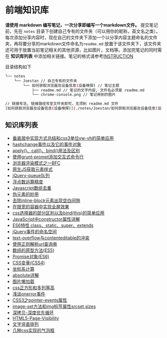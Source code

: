 # 前端知识库

**请使用 markdown 编写笔记，一次分享即编写一个markdown文件。** 提交笔记前，先在 `notes` 目录下创建自己专有的文件夹（可以用你的昵称，英文名之类）。每次添加分享内容时，现在自己的文件夹下添加一个以分享内容主题命名的文件夹，再将要分享的markdown文件命名为`readme.md` 放置于该文件夹下，该文件夹还可用于放置当前笔记相关的其他资源，比如图片，文档等。添加完笔记的同时需在 **知识库列表** 中添加相关链接。笔记的格式请参考[INSTRUCTION](./notes/INSTRUCTION.md)

目录结构如下

```sh
└── notes
    └── Joestan // 自己专有的文件夹
        └── 如何获取浏览器及设备信息(设备嗅探) // 笔记主题
            ├── readme.md // 笔记的文字内容, 文件名必须是 readme.md
            └── chrome-console.png // 笔记用到的图片

// 链接写法, 链接路径写至文件夹即可，无须到 readme.md 文件
[如何获取浏览器及设备信息(设备嗅探)](./notes/Joestan/如何获取浏览器及设备信息(设备嗅探)/)
```



## 知识库列表
* [垂直居中实现方式总结和css3单位vw-vh的简单应用](./notes/wyg/垂直居中实现方式总结和css3单位vw-vh的简单应用/)
* [hashchange事件以及它的事件对象](./notes/wyg/hashchange事件以及它的事件对象/)
* [apply()、call()、bind()用法及区别](https://github.com/landray/frontend-kb/tree/master/notes/huangzifeng/apply-call-bind)
* [使用grunt-prompt添加交互式命令行](https://github.com/landray/frontend-kb/tree/master/notes/zengxc/使用grunt-prompt添加交互式命令行)
* [浏览器渲染模式之一BFC](./notes/linl/BFC)
* [原生JS获取元素样式](./notes/leezng/原生JS获取元素样式)
* [jQuery-queue队列](./notes/zhangmz/jQuery-queue队列)
* [浮点数运算精度](./notes/zhangmz/浮点数运算精度)
* [Javascript数组去重](./notes/yangjiapei/Javascript数组去重)
* [伪元素的妙用](./notes/yangjiapei/伪元素的妙用)
* [去除inline-block元素出现空白间隙](./notes/yangjiapei/去除inline-block元素出现空白间隙)
* [在限宽的容器中实现全屏效果](./notes/yangjiapei/在限宽的容器中实现全屏效果)
* [css选择器的部分区别以及bind(this)的简单应用](./notes/wyg/css选择器的部分区别以及bind(this)的简单应用/)
* [JavaScript中constructor属性详解](./notes/wyg/JavaScript中constructor属性详解/)
* [ES6特性  class、static、super、extends](https://github.com/landray/frontend-kb/blob/master/notes/huangzifeng/ES6-class-static-super-extends/readme.md)
* [jQuery事件的命名空间](./notes/cails/jQuery事件的命名空间/)
* [text-overflow与contenteditable的冲突](./notes/cails/text-overflow与contenteditable的冲突/)
* [使用正则解析url查询串](./notes/cails/使用正则解析url查询串/)
* [数组的原型方法(ES5)](./notes/cails/数组的原型方法(ES5)/)
* [Promise对象(ES6)](./notes/cails/Promise对象(ES6)/)
* [CSS变量(CSS4)](./notes/leezng/CSS变量/)
* [坐标系计算](./notes/leezng/坐标系/)
* [absolute详解](./notes/huangzifeng/absolute/)
* [图片懒加载](./notes/linl/图片懒加载)
* [css正方形和多列等高](./notes/zhangmz/css正方形和多列等高)
* [浅谈onerror事件](./notes/wyg/浅谈onerror事件)
* [CSS3之pointer-events属性](./notes/wyg/CSS3之pointer-events属性)
* [image-set方法和img标签属性srcset,sizes](./notes/linl/image-set方法和img标签属性srcset,sizes)
* [深拷贝-深度优先循环](./notes/zhangmz/深拷贝-深度优先循环)
* [HTML5-Page-Visibility](./notes/wyg/HTML5-Page-Visibility)
* [文字竖直排列](./notes/huangzifeng/文字竖直排列)
* [几种css实现的气泡框](./notes/linl/几种css实现的气泡框)

